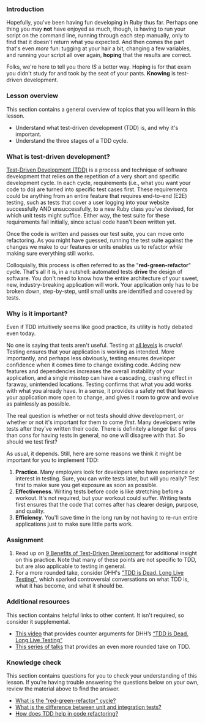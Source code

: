 ### Introduction

Hopefully, you've been having fun developing in Ruby thus far. Perhaps one thing you may **not** have enjoyed as much, though, is having to run your script on the command line, running through each step manually, only to find that it doesn't return what you expected. And then comes the part that's even *more* fun: tugging at your hair a bit, changing a few variables, and running your script all over again, **hoping** that the results are correct.

Folks, we're here to tell you there *IS* a better way. Hoping is for that exam you didn't study for and took by the seat of your pants. **Knowing** is test-driven development.

### Lesson overview

This section contains a general overview of topics that you will learn in this lesson.

- Understand what test-driven development (TDD) is, and why it's important.
- Understand the three stages of a TDD cycle.

### What is test-driven development?

[Test-Driven Development (TDD)](https://en.wikipedia.org/wiki/Test-driven_development) is a process and technique of software development that relies on the repetition of a very short and specific development cycle. In each cycle, requirements (i.e., what you want your code to do) are turned into specific test cases first. These requirements could be anything from an entire feature that requires end-to-end (E2E) testing, such as tests that cover a user logging into your website successfully AND unsuccessfully, to a new Ruby class you've devised, for which unit tests might suffice. Either way, the test suite for these requirements fail initially, since actual code hasn't been written yet. 

Once the code is written and passes our test suite, you can move onto refactoring. As you might have guessed, running the test suite against the changes we make to our features or units enables us to refactor *while* making sure everything still works.

Colloquially, this process is often referred to as the "**red-green-refactor**" cycle. That's all it is, in a nutshell: automated tests **drive** the design of software. You don't need to know how the entire architecture of your sweet, new, industry-breaking application will work. Your application only has to be broken down, step-by-step, until small units are identified and covered by tests.

### Why is it important?

Even if TDD intuitively seems like good practice, its utility is hotly debated even today. 

No one is saying that tests aren't useful. Testing at [all levels](https://thoughtbot.com/blog/rails-test-types-and-the-testing-pyramid) is *crucial*. Testing ensures that your application is working as intended. More importantly, and perhaps less obviously, testing ensures developer confidence when it comes time to change existing code. Adding new features and dependencies increases the overall instability of your application, and a single misstep can have a cascading, crashing effect in faraway, unintended locations. Testing confirms that what you add works with what you already have. In a sense, it provides a safety net that leaves your application more open to change, and gives it room to grow and evolve as painlessly as possible.

The real question is whether or not tests should *drive* development, or whether or not it's important for them to come *first*. Many developers write tests after they've written their code. There is definitely a longer list of pros than cons for having tests in general, no one will disagree with that. So should we test first? 

As usual, it depends. Still, here are some reasons we think it might be important for you to implement TDD:

1. **Practice**. Many employers look for developers who have experience or interest in testing. Sure, you can write tests later, but will you really? Test first to make sure you get exposure as soon as possible.
2. **Effectiveness**. Writing tests before code is like stretching before a workout. It's not required, but your workout could suffer. Writing tests first ensures that the code that comes after has clearer design, purpose, and quality.
3. **Efficiency**. You'll save time in the long run by not having to re-run entire applications just to make sure little parts work.

### Assignment

<div class="lesson-content__panel" markdown="1">

1. Read up on [9 Benefits of Test-Driven Development](https://www.madetech.com/blog/9-benefits-of-test-driven-development) for additional insight on this practice. Note that many of these points are not specific to TDD, but are also applicable to testing in general.
2. For a more rounded take, consider DHH's ["TDD is Dead. Long Live Testing"](https://dhh.dk/2014/tdd-is-dead-long-live-testing.html), which sparked controversial conversations on what TDD is, what it has become, and what it should be.

</div>

### Additional resources
This section contains helpful links to other content. It isn't required, so consider it supplemental.

* [This video](https://www.youtube.com/watch?v=PCEHRFHKZSk) that provides counter arguments for DHH’s [“TDD is Dead. Long Live Testing”](https://dhh.dk/2014/tdd-is-dead-long-live-testing.html)
* [This series of talks](https://martinfowler.com/articles/is-tdd-dead/) that provides an even more rounded take on TDD.
   
### Knowledge check

This section contains questions for you to check your understanding of this lesson. If you’re having trouble answering the questions below on your own, review the material above to find the answer.

- <a class="knowledge-check-link" href="#what-is-test-driven-development">What is the "red-green-refactor" cycle?</a>
- <a class="knowledge-check-link" href="https://thoughtbot.com/blog/rails-test-types-and-the-testing-pyramid">What is the difference between unit and integration tests?</a>
- <a class="knowledge-check-link" href="https://www.madetech.com/blog/9-benefits-of-test-driven-development">How does TDD help in code refactoring?</a>

